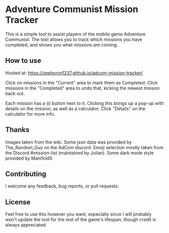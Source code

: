 # Adventure Communist Mission Tracker

This is a simple tool to assist players of the mobile game Adventure Communist.  The tool allows you to track which missions you have completed, and shows you what missions are coming.

## How to use

Hosted at: <https://zephyron1237.github.io/adcom-mission-tracker/>

Click on missions in the "Current" area to mark them as Completed.  Click missions in the "Completed" area to undo that, kicking the newest mission back out.

Each mission has a (i) button next to it.  Clicking this brings up a pop-up with details on the mission, as well as a calculator.  Click "Details" on the calculator for more info.

## Thanks

Images taken from the wiki. Some json data was provided by The_Random_Guy on the AdCom discord.  Emoji selection mostly taken from the Discord #mission-list (maintained by Julian).  Some dark mode style provided by Manifold0.

## Contributing

I welcome any feedback, bug reports, or pull requests.

## License

Feel free to use this however you want, especially since I will probably won't update the tool for the rest of the game's lifespan, though credit is always appreciated.
